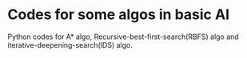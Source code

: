 # Codes for some algos in basic AI 
Python codes for A* algo,  Recursive-best-first-search(RBFS) algo and iterative-deepening-search(IDS) algo.

